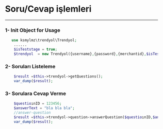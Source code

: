 # Soru/Cevap işlemleri 
_________________


### 1- Init Object for Usage

````php
   use ksmylmz\trendyol\Trendyol;
    ......
    $isTeststage = true;
    $trendyol  = new Trendyol({username},{password},{merchantid},$isTestStage);
````

### 2- Soruları Listeleme

````php
    $result =$this->trendyol->getQuestions();
    var_dump($result);
````

### 3- Sorulara Cevap Verme

````php
    $questioınID = 123456;
    $answerText = "bla bla bla";
    //answer-question
    $result =$this->trendyol->question->answerQuestion($questioınID,$answerText); 
    var_dump($result);
````